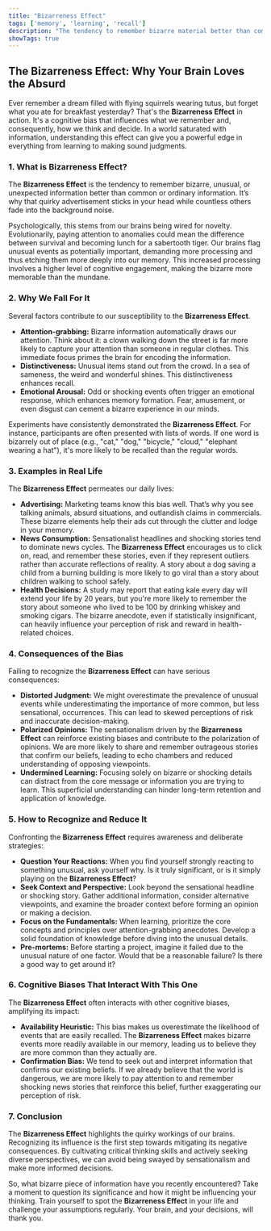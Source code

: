 ```yaml
---
title: "Bizarreness Effect"
tags: ['memory', 'learning', 'recall']
description: "The tendency to remember bizarre material better than common material."
showTags: true
---
```


## The Bizarreness Effect: Why Your Brain Loves the Absurd

Ever remember a dream filled with flying squirrels wearing tutus, but forget what you ate for breakfast yesterday? That's the **Bizarreness Effect** in action. It's a cognitive bias that influences what we remember and, consequently, how we think and decide. In a world saturated with information, understanding this effect can give you a powerful edge in everything from learning to making sound judgments.

### 1. What is Bizarreness Effect?

The **Bizarreness Effect** is the tendency to remember bizarre, unusual, or unexpected information better than common or ordinary information. It’s why that quirky advertisement sticks in your head while countless others fade into the background noise.

Psychologically, this stems from our brains being wired for novelty. Evolutionarily, paying attention to anomalies could mean the difference between survival and becoming lunch for a sabertooth tiger. Our brains flag unusual events as potentially important, demanding more processing and thus etching them more deeply into our memory. This increased processing involves a higher level of cognitive engagement, making the bizarre more memorable than the mundane.

### 2. Why We Fall For It

Several factors contribute to our susceptibility to the **Bizarreness Effect**.

*   **Attention-grabbing:** Bizarre information automatically draws our attention. Think about it: a clown walking down the street is far more likely to capture your attention than someone in regular clothes. This immediate focus primes the brain for encoding the information.
*   **Distinctiveness:** Unusual items stand out from the crowd. In a sea of sameness, the weird and wonderful shines. This distinctiveness enhances recall.
*   **Emotional Arousal:** Odd or shocking events often trigger an emotional response, which enhances memory formation. Fear, amusement, or even disgust can cement a bizarre experience in our minds.

Experiments have consistently demonstrated the **Bizarreness Effect**. For instance, participants are often presented with lists of words. If one word is bizarrely out of place (e.g., "cat," "dog," "bicycle," "cloud," "elephant wearing a hat"), it's more likely to be recalled than the regular words.

### 3. Examples in Real Life

The **Bizarreness Effect** permeates our daily lives:

*   **Advertising:** Marketing teams know this bias well. That’s why you see talking animals, absurd situations, and outlandish claims in commercials. These bizarre elements help their ads cut through the clutter and lodge in your memory.
*   **News Consumption:** Sensationalist headlines and shocking stories tend to dominate news cycles. The **Bizarreness Effect** encourages us to click on, read, and remember these stories, even if they represent outliers rather than accurate reflections of reality. A story about a dog saving a child from a burning building is more likely to go viral than a story about children walking to school safely.
*   **Health Decisions:** A study may report that eating kale every day will extend your life by 20 years, but you're more likely to remember the story about someone who lived to be 100 by drinking whiskey and smoking cigars. The bizarre anecdote, even if statistically insignificant, can heavily influence your perception of risk and reward in health-related choices.

### 4. Consequences of the Bias

Failing to recognize the **Bizarreness Effect** can have serious consequences:

*   **Distorted Judgment:** We might overestimate the prevalence of unusual events while underestimating the importance of more common, but less sensational, occurrences. This can lead to skewed perceptions of risk and inaccurate decision-making.
*   **Polarized Opinions:** The sensationalism driven by the **Bizarreness Effect** can reinforce existing biases and contribute to the polarization of opinions. We are more likely to share and remember outrageous stories that confirm our beliefs, leading to echo chambers and reduced understanding of opposing viewpoints.
*   **Undermined Learning:** Focusing solely on bizarre or shocking details can distract from the core message or information you are trying to learn. This superficial understanding can hinder long-term retention and application of knowledge.

### 5. How to Recognize and Reduce It

Confronting the **Bizarreness Effect** requires awareness and deliberate strategies:

*   **Question Your Reactions:** When you find yourself strongly reacting to something unusual, ask yourself why. Is it truly significant, or is it simply playing on the **Bizarreness Effect**?
*   **Seek Context and Perspective:** Look beyond the sensational headline or shocking story. Gather additional information, consider alternative viewpoints, and examine the broader context before forming an opinion or making a decision.
*   **Focus on the Fundamentals:** When learning, prioritize the core concepts and principles over attention-grabbing anecdotes. Develop a solid foundation of knowledge before diving into the unusual details.
*   **Pre-mortems:** Before starting a project, imagine it failed due to the unusual nature of one factor. Would that be a reasonable failure? Is there a good way to get around it?

### 6. Cognitive Biases That Interact With This One

The **Bizarreness Effect** often interacts with other cognitive biases, amplifying its impact:

*   **Availability Heuristic:** This bias makes us overestimate the likelihood of events that are easily recalled. The **Bizarreness Effect** makes bizarre events more readily available in our memory, leading us to believe they are more common than they actually are.
*   **Confirmation Bias:** We tend to seek out and interpret information that confirms our existing beliefs. If we already believe that the world is dangerous, we are more likely to pay attention to and remember shocking news stories that reinforce this belief, further exaggerating our perception of risk.

### 7. Conclusion

The **Bizarreness Effect** highlights the quirky workings of our brains. Recognizing its influence is the first step towards mitigating its negative consequences. By cultivating critical thinking skills and actively seeking diverse perspectives, we can avoid being swayed by sensationalism and make more informed decisions.

So, what bizarre piece of information have you recently encountered? Take a moment to question its significance and how it might be influencing your thinking. Train yourself to spot the **Bizarreness Effect** in your life and challenge your assumptions regularly. Your brain, and your decisions, will thank you.


